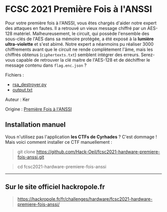 # FCSC 2021 Première Fois à l'ANSSI

Pour votre première fois à l'ANSSI, vous êtes chargés d'aider notre expert des attaques en fautes. 
Il a retrouvé un vieux message chiffré par un AES-128 matériel. Malheureusement, le circuit, qui 
possède l'ensemble des sous-clés de l'AES dans sa mémoire protégée, a été exposé à la **lumière 
ultra-violette** et s'est abimé. Notre expert a néanmoins pu réaliser 3000 chiffrements avant que le 
circuit ne rende complètement l'âme, mais les chiffrés obtenus (<code>ciphertexts.txt</code>) semblent intégrer 
des erreurs. Serez-vous capable de retrouver la clé maitre de l'AES-128 et de déchiffrer le message 
contenu dans <code>flag.enc.json</code> ?


Fichiers : 
- [rsa_destroyer.py](rsa_destroyer.py)
- [output.txt](output.txt)



Auteur : Ker

Origine : [Première Fois à l'ANSSI](https://hackropole.fr/fr/challenges/hardware/fcsc2021-hardware-premiere-fois-anssi/)




## Installation manuel
Vous n'utilisez pas l'application **les CTFs de Cyrhades** ? C'est dommage !
Mais voici comment installer ce CTF manuellement :

> git clone https://github.com/Hack-Oeil/fcsc2021-hardware-premiere-fois-anssi.git

> cd fcsc2021-hardware-premiere-fois-anssi


-----------

## Sur le site officiel hackropole.fr
> https://hackropole.fr/fr/challenges/hardware/fcsc2021-hardware-premiere-fois-anssi/